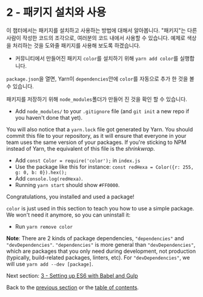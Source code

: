 # 2 - 패키지 설치와 사용

이 챕터에서는 패키지를 설치하고 사용하는 방법에 대해서 알아봅니다. "패키지"는 다른 사람이 작성한 코드의 조각으로, 여러분의 코드 내에서 사용할 수 있습니다. 예제로 색상을 처리하는 것을 도와줄 패키지를 사용해 보도록 하겠습니다.

- 커뮤니티에서 만들어진 패키지 `color`를 설치하기 위해 `yarn add color`를 실행합니다.

`package.json`을 열면, Yarn이 `dependencies`안에 `color`를 자동으로 추가 한 것을 볼 수 있습니다.

패키지를 저장하기 위해 `node_modules`폴더가 만들어 진 것을 확인 할 수 있습니다.

- Add `node_modules/` to your `.gitignore` file (and `git init` a new repo if you haven't done that yet).

You will also notice that a `yarn.lock` file got generated by Yarn. You should commit this file to your repository, as it will ensure that everyone in your team uses the same version of your packages. If you're sticking to NPM instead of Yarn, the equivalent of this file is the *shrinkwrap*.

- Add `const Color = require('color');` in `index.js`
- Use the package like this for instance: `const redHexa = Color({r: 255, g: 0, b: 0}).hex();`
- Add `console.log(redHexa)`.
- Running `yarn start` should show `#FF0000`.

Congratulations, you installed and used a package!

`color` is just used in this section to teach you how to use a simple package. We won't need it anymore, so you can uninstall it:

- Run `yarn remove color`

**Note**: There are 2 kinds of package dependencies, `"dependencies"` and `"devDependencies"`. `"dependencies"` is more general than `"devDependencies"`, which are packages that you only need during development, not production (typically, build-related packages, linters, etc). For `"devDependencies"`, we will use `yarn add --dev [package]`.

Next section: [3 - Setting up ES6 with Babel and Gulp](/tutorial/3-es6-babel-gulp)

Back to the [previous section](/tutorial/1-node-npm-yarn-package-json) or the [table of contents](https://github.com/verekia/js-stack-from-scratch#table-of-contents).
